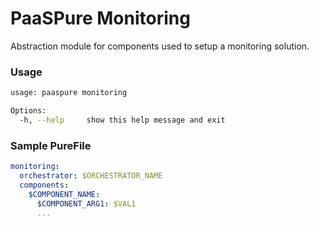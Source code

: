 # PaaSPure Monitoring

Abstraction module for components used to setup a monitoring solution.

### Usage

```bash
usage: paaspure monitoring

Options:
  -h, --help     show this help message and exit
```

### Sample PureFile

```yaml
monitoring:
  orchestrator: $ORCHESTRATOR_NAME
  components:
    $COMPONENT_NAME:
      $COMPONENT_ARG1: $VAL1
      ...
```

